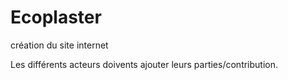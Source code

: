 # Ecoplaster
création du site internet

Les différents acteurs doivents ajouter leurs parties/contribution.
